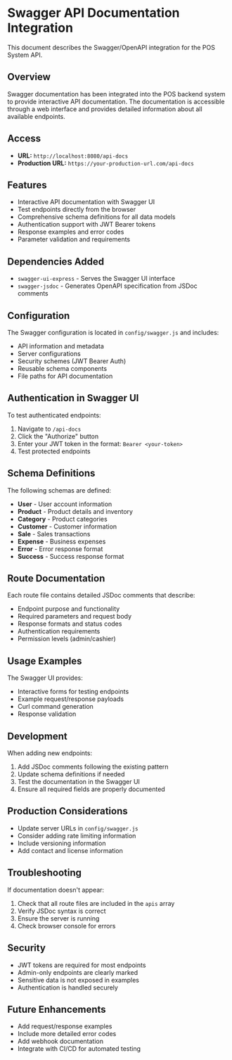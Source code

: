 # Swagger API Documentation Integration

This document describes the Swagger/OpenAPI integration for the POS System API.

## Overview
Swagger documentation has been integrated into the POS backend system to provide interactive API documentation. The documentation is accessible through a web interface and provides detailed information about all available endpoints.

## Access
- **URL:** `http://localhost:8080/api-docs`
- **Production URL:** `https://your-production-url.com/api-docs`

## Features
- Interactive API documentation with Swagger UI
- Test endpoints directly from the browser
- Comprehensive schema definitions for all data models
- Authentication support with JWT Bearer tokens
- Response examples and error codes
- Parameter validation and requirements

## Dependencies Added
- `swagger-ui-express` - Serves the Swagger UI interface
- `swagger-jsdoc` - Generates OpenAPI specification from JSDoc comments

## Configuration
The Swagger configuration is located in `config/swagger.js` and includes:
- API information and metadata
- Server configurations
- Security schemes (JWT Bearer Auth)
- Reusable schema components
- File paths for API documentation

## Authentication in Swagger UI
To test authenticated endpoints:
1. Navigate to `/api-docs`
2. Click the "Authorize" button
3. Enter your JWT token in the format: `Bearer <your-token>`
4. Test protected endpoints

## Schema Definitions
The following schemas are defined:
- **User** - User account information
- **Product** - Product details and inventory
- **Category** - Product categories
- **Customer** - Customer information
- **Sale** - Sales transactions
- **Expense** - Business expenses
- **Error** - Error response format
- **Success** - Success response format

## Route Documentation
Each route file contains detailed JSDoc comments that describe:
- Endpoint purpose and functionality
- Required parameters and request body
- Response formats and status codes
- Authentication requirements
- Permission levels (admin/cashier)

## Usage Examples
The Swagger UI provides:
- Interactive forms for testing endpoints
- Example request/response payloads
- Curl command generation
- Response validation

## Development
When adding new endpoints:
1. Add JSDoc comments following the existing pattern
2. Update schema definitions if needed
3. Test the documentation in the Swagger UI
4. Ensure all required fields are properly documented

## Production Considerations
- Update server URLs in `config/swagger.js`
- Consider adding rate limiting information
- Include versioning information
- Add contact and license information

## Troubleshooting
If documentation doesn't appear:
1. Check that all route files are included in the `apis` array
2. Verify JSDoc syntax is correct
3. Ensure the server is running
4. Check browser console for errors

## Security
- JWT tokens are required for most endpoints
- Admin-only endpoints are clearly marked
- Sensitive data is not exposed in examples
- Authentication is handled securely

## Future Enhancements
- Add request/response examples
- Include more detailed error codes
- Add webhook documentation
- Integrate with CI/CD for automated testing
